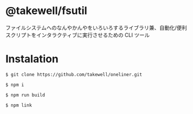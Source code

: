 # @takewell/fsutil

ファイルシステムへのなんやかんやをいろいろするライブラリ兼、自動化/便利スクリプトをインタラクティブに実行させるための CLI ツール

# Instalation

```$ git clone https://github.com/takewell/oneliner.git```

```$ npm i```

```$ npm run build```

```$ npm link```

